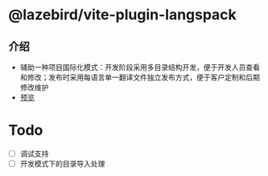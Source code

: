 # @lazebird/vite-plugin-langspack

## 介绍

- 辅助一种项目国际化模式：开发阶段采用多目录结构开发，便于开发人员查看和修改；发布时采用每语言单一翻译文件独立发布方式，便于客户定制和后期修改维护
- <a href="https://lazebird.github.io/vite-plugin-langspack/" target="_blank">预览</a>

# Todo

- [ ] 调试支持
- [ ] 开发模式下的目录导入处理
